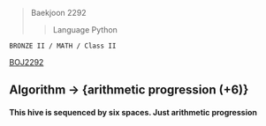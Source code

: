 >Baekjoon 2292
>>Language Python

```BRONZE II / MATH / Class II```

[BOJ2292](https://www.acmicpc.net/problem/2292)<br>
<h2> Algorithm -> {arithmetic progression (+6)}

<h4>  This hive is sequenced by six spaces. Just arithmetic progression </h4>

